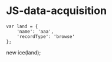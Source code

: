 # JS-data-acquisition

    var land = {
        'name': 'aaa',
        'recordType': 'browse'
    };
new ice(land);
